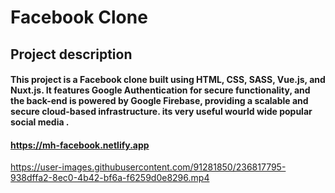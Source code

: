 # Facebook Clone

## Project description
  #### This project is a Facebook clone built using HTML, CSS, SASS, Vue.js, and Nuxt.js. It features Google Authentication for secure functionality, and the back-end is powered by Google Firebase, providing a scalable and secure cloud-based infrastructure. its very useful wourld wide popular social media .
  
  ####  https://mh-facebook.netlify.app


https://user-images.githubusercontent.com/91281850/236817795-938dffa2-8ec0-4b42-bf6a-f6259d0e8296.mp4

